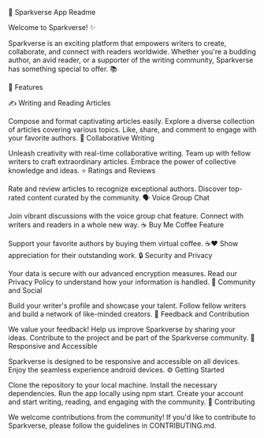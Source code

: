 🚀 Sparkverse App Readme

Welcome to Sparkverse! :sparkles:

Sparkverse is an exciting platform that empowers writers to create, collaborate, and connect with readers worldwide. Whether you're a budding author, an avid reader, or a supporter of the writing community, Sparkverse has something special to offer. :books:

📝 Features

✍️ Writing and Reading Articles

Compose and format captivating articles easily.
Explore a diverse collection of articles covering various topics.
Like, share, and comment to engage with your favorite authors.
🤝 Collaborative Writing

Unleash creativity with real-time collaborative writing.
Team up with fellow writers to craft extraordinary articles.
Embrace the power of collective knowledge and ideas.
⭐ Ratings and Reviews

Rate and review articles to recognize exceptional authors.
Discover top-rated content curated by the community.
🗣️ Voice Group Chat

Join vibrant discussions with the voice group chat feature.
Connect with writers and readers in a whole new way.
☕ Buy Me Coffee Feature

Support your favorite authors by buying them virtual coffee. ☕❤️
Show appreciation for their outstanding work.
🔒 Security and Privacy

Your data is secure with our advanced encryption measures.
Read our Privacy Policy to understand how your information is handled.
👥 Community and Social

Build your writer's profile and showcase your talent.
Follow fellow writers and build a network of like-minded creators.
🧠 Feedback and Contribution

We value your feedback! Help us improve Sparkverse by sharing your ideas.
Contribute to the project and be part of the Sparkverse community.
📱 Responsive and Accessible

Sparkverse is designed to be responsive and accessible on all devices.
Enjoy the seamless experience android devices.
⚙️ Getting Started

Clone the repository to your local machine.
Install the necessary dependencies.
Run the app locally using npm start.
Create your account and start writing, reading, and engaging with the community.
🤝 Contributing

We welcome contributions from the community! If you'd like to contribute to Sparkverse, please follow the guidelines in CONTRIBUTING.md.
